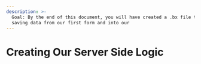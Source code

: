 ```yaml
---
description: >-
  Goal: By the end of this document, you will have created a .bx file to handle
  saving data from our first form and into our
---
```


# Creating Our Server Side Logic

